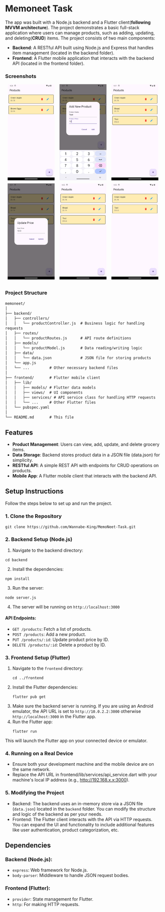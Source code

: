 # Memoneet Task
The app was built with a Node.js backend and a Flutter client(**following MVVM architecture**). The project demonstrates a basic full-stack application where users can manage products, such as adding, updating, and deleting(**CRUD**) items. The project consists of two main components:

- **Backend**: A RESTful API built using Node.js and Express that handles item management (located in the backend folder).
- **Frontend**: A Flutter mobile application that interacts with the backend API (located in the frontend folder).
  
### Screenshots

<div style="display: flex; flex-wrap: wrap; justify-content: space-around;">
    <img src="https://github.com/Wannabe-King/MemoNeet-Task/blob/master/readmeData/Screenshot_1726224996.png" alt="Screenshot 1" style="width: 30%; margin-bottom: 10px;">
    <img src="https://github.com/Wannabe-King/MemoNeet-Task/blob/master/readmeData/Screenshot_1726225303.png" alt="Screenshot 2" style="width: 30%; margin-bottom: 10px;">
    <img src="https://github.com/Wannabe-King/MemoNeet-Task/blob/master/readmeData/Screenshot_1726225312.png" alt="Screenshot 6" style="width: 30%; margin-bottom: 10px;">
    <img src="https://github.com/Wannabe-King/MemoNeet-Task/blob/master/readmeData/Screenshot_1726225316.png" alt="Screenshot 3" style="width: 30%; margin-bottom: 10px;">
    <img src="https://github.com/Wannabe-King/MemoNeet-Task/blob/master/readmeData/Screenshot_1726225326.png" alt="Screenshot 4" style="width: 30%; margin-bottom: 10px;">
    <img src="https://github.com/Wannabe-King/MemoNeet-Task/blob/master/readmeData/Screenshot_1726225360.png" alt="Screenshot 5" style="width: 30%; margin-bottom: 10px;">
</div>


### Project Structure
```
memoneet/
│
├── backend/
│   ├── controllers/
│   │   └── productController.js  # Business logic for handling requests
│   ├── routes/
│   │   └── productRoutes.js      # API route definitions
│   ├── models/
│   │   └── productModel.js       # Data reading/writing logic
│   ├── data/
│   │   └── data.json             # JSON file for storing products
│   └── app.js      
│   └── ...         # Other necessary backend files
│
├── frontend/       # Flutter mobile client
│   ├── lib/
│   │   ├── models/ # Flutter data models
│   │   ├── views/  # UI components
│   │   ├── services/ # API service class for handling HTTP requests
│   │   └── ...     # Other Flutter files
│   └── pubspec.yaml
│
└── README.md       # This file
```

## Features
- **Product Management**: Users can view, add, update, and delete grocery items.
- **Data Storage**: Backend stores product data in a JSON file (data.json) for simplicity.
- **RESTful API**: A simple REST API with endpoints for CRUD operations on products.
- **Mobile App**: A Flutter mobile client that interacts with the backend API.

## Setup Instructions
Follow the steps below to set up and run the project.

### 1. Clone the Repository
```
git clone https://github.com/Wannabe-King/MemoNeet-Task.git
```

### 2. Backend Setup (Node.js)
1) Navigate to the backend directory:
```
cd backend
```
2) Install the dependencies:
```
npm install
```
3) Run the server:
```
node server.js
```
4) The server will be running on `http://localhost:3000`

#### API Endpoints:
- `GET /products`: Fetch a list of products.
- `POST /products`: Add a new product.
- `PUT /products/:id`: Update product price by ID.
- `DELETE /products/:id`: Delete a product by ID.


### 3. Frontend Setup (Flutter)
1) Navigate to the `frontend` directory:
   ```
   cd ../frontend
   ```
2) Install the Flutter dependencies:
   ```
   flutter pub get
   ```
3) Make sure the backend server is running. If you are using an Android emulator, the API URL is set to `http://10.0.2.2:3000` otherwise `http://localhost:3000` in the Flutter app.
4) Run the Flutter app:
   ```
   flutter run
   ```

This will launch the Flutter app on your connected device or emulator.

### 4. Running on a Real Device
- Ensure both your development machine and the mobile device are on the same network.
- Replace the API URL in frontend/lib/services/api_service.dart with your machine's local IP address (e.g., http://192.168.x.x:3000).

### 5. Modifying the Project
- Backend: The backend uses an in-memory store via a JSON file (`data.json`) located in the `backend` folder. You can modify the structure and logic of the backend as per your needs.
- Frontend: The Flutter client interacts with the API via HTTP requests. You can expand the UI and functionality to include additional features like user authentication, product categorization, etc.

## Dependencies
### Backend (Node.js):
- `express`: Web framework for Node.js.
- `body-parser`: Middleware to handle JSON request bodies.
### Frontend (Flutter):
- `provider`: State management for Flutter.
- `http`: For making HTTP requests.
